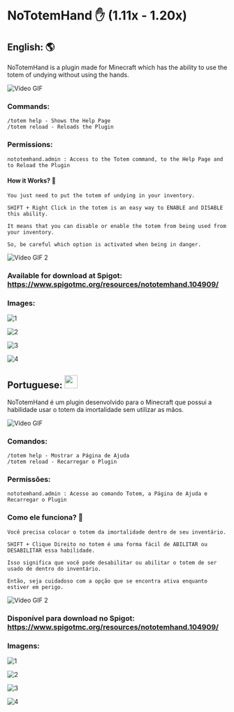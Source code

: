 # NoTotemHand ✋ (1.11x - 1.20x)

## English: :earth_americas:
NoTotemHand is a plugin made for Minecraft which has the ability to use the totem of undying without using the hands.

![Vídeo GIF](https://github.com/GFelberg/NoTotemHand/assets/41524430/e0755f55-9243-4b57-b462-ed45c49585e8)

### Commands:
    /totem help - Shows the Help Page
    /totem reload - Reloads the Plugin

### Permissions:
    nototemhand.admin : Access to the Totem command, to the Help Page and to Reload the Plugin

#### How it Works? 🤔
    You just need to put the totem of undying in your inventory.
    
    SHIFT + Right Click in the totem is an easy way to ENABLE and DISABLE this ability.
    
    It means that you can disable or enable the totem from being used from your inventory.
    
    So, be careful which option is activated when being in danger.

![Vídeo GIF 2](https://github.com/GFelberg/NoTotemHand/assets/41524430/48d90aff-61ee-468d-a118-71ca332e8e87)

### Available for download at Spigot: https://www.spigotmc.org/resources/nototemhand.104909/

### Images:

![1](https://github.com/GFelberg/NoTotemHand/assets/41524430/1bfcba1d-142e-431f-bc09-7f3f00ef30c7)

![2](https://github.com/GFelberg/NoTotemHand/assets/41524430/a5c164ba-8cda-4b95-883e-5db70a449440)

![3](https://github.com/GFelberg/NoTotemHand/assets/41524430/17deb4c9-eb09-4357-a907-f76271652c79)

![4](https://github.com/GFelberg/NoTotemHand/assets/41524430/f53c5085-09a2-4b22-a84e-ad08e1de7efb)

## Portuguese: <img src="https://github.com/GFelberg/NoTotemHand/assets/41524430/da586c8f-fac7-4f00-a94a-2194f527a84c" width="30" height="30">
NoTotemHand é um plugin desenvolvido para o Minecraft que possui a habilidade usar o totem da imortalidade sem utilizar as mãos.

![Vídeo GIF](https://github.com/GFelberg/NoTotemHand/assets/41524430/487a7d26-8a65-4314-b2de-8d2e0890db42)

### Comandos:
    /totem help - Mostrar a Página de Ajuda
    /totem reload - Recarregar o Plugin

### Permissões:
    nototemhand.admin : Acesso ao comando Totem, a Página de Ajuda e Recarregar o Plugin

### Como ele funciona? 🤔
    Você precisa colocar o totem da imortalidade dentro de seu inventário.

    SHIFT + Clique Direito no totem é uma forma fácil de ABILITAR ou DESABILITAR essa habilidade.

    Isso significa que você pode desabilitar ou abilitar o totem de ser usado de dentro do inventário.

    Então, seja cuidadoso com a opção que se encontra ativa enquanto estiver em perigo.
    
![Vídeo GIF 2](https://github.com/GFelberg/NoTotemHand/assets/41524430/e61ef19d-0134-465f-b980-68d89e6ff71e)

### Disponível para download no Spigot: https://www.spigotmc.org/resources/nototemhand.104909/

### Imagens:
  
![1](https://github.com/GFelberg/NoTotemHand/assets/41524430/1bfcba1d-142e-431f-bc09-7f3f00ef30c7)

![2](https://github.com/GFelberg/NoTotemHand/assets/41524430/a5c164ba-8cda-4b95-883e-5db70a449440)

![3](https://github.com/GFelberg/NoTotemHand/assets/41524430/17deb4c9-eb09-4357-a907-f76271652c79)

![4](https://github.com/GFelberg/NoTotemHand/assets/41524430/f53c5085-09a2-4b22-a84e-ad08e1de7efb)
